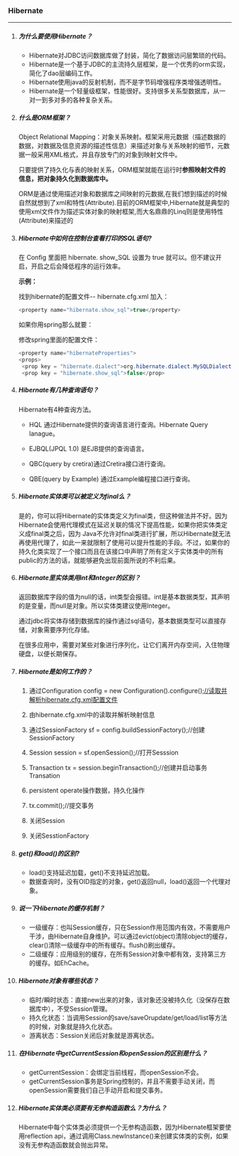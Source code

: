 ### Hibernate

***

1. ##### 为什么要使用Hibernate？

   - Hibernate对JDBC访问数据库做了封装，简化了数据访问层繁琐的代码。
   - Hibernate是一个基于JDBC的主流持久层框架，是一个优秀的orm实现，简化了dao层编码工作。
   - Hibernate使用java的反射机制，而不是字节码增强程序类增强透明性。
   - Hibernate是一个轻量级框架，性能很好。支持很多关系型数据库，从一对一到多对多的各种复杂关系。

2. ##### 什么是ORM框架？

   Object Relational Mapping：对象关系映射。框架采用元数据（描述数据的数据，对数据及信息资源的描述性信息）来描述对象与关系映射的细节，元数据一般采用XML格式，并且存放专门的对象到映射文件中。

   只要提供了持久化与表的映射关系，ORM框架就能在运行时**参照映射文件的信息，把对象持久化到数据库中。**

   ORM是通过使用描述对象和数据库之间映射的元数据,在我们想到描述的时候自然就想到了xml和特性(Attribute).目前的ORM框架中,Hibernate就是典型的使用xml文件作为描述实体对象的映射框架,而大名鼎鼎的Linq则是使用特性(Attribute)来描述的 

3. ##### Hibernate中如何在控制台查看打印的SQL语句?

   在 Config 里面把 hibernate. show_SQL 设置为 true 就可以。但不建议开启，开启之后会降低程序的运行效率。

   **示例：**

   找到hibernate的配置文件-- hibernate.cfg.xml
   加入：

   ~~~java
   <property name="hibernate.show_sql">true</property>
   ~~~

   如果你用spring那么就要：

   修改spring里面的配置文件：

   ~~~java
   <property name="hibernateProperties">
   <props>
   	<prop key = "hibernate.dialect">org.hibernate.dialect.MySQLDialect</prop>
   	<prop key = "hibernate.show_sql">false</prop>
   ~~~

4. ##### Hibernate有几种查询语句？

   Hibernate有4种查询方法。

   - HQL 通过Hibernate提供的查询语言进行查询。Hibernate Query lanague。

   - EJBQL(JPQL 1.0) 是EJB提供的查询语言。

   - QBC(query by cretira)通过Cretira接口进行查询。

   - QBE(query by Example) 通过Example编程接口进行查询。

5. ##### Hibernate实体类可以被定义为final么？

   是的，你可以将Hibernate的实体类定义为final类，但这种做法并不好。因为Hibernate会使用代理模式在延迟关联的情况下提高性能，如果你把实体类定义成final类之后，因为 Java不允许对final类进行扩展，所以Hibernate就无法再使用代理了，如此一来就限制了使用可以提升性能的手段。不过，如果你的持久化类实现了一个接口而且在该接口中声明了所有定义于实体类中的所有public的方法的话，就能够避免出现前面所说的不利后果。 

6. ##### Hibernate里实体类用int和Integer的区别？

   返回数据库字段的值为null的话，int类型会报错。int是基本数据类型，其声明的是变量，而null是对象。所以实体类建议使用Integer。

   通过jdbc将实体存储到数据库的操作通过sql语句，基本数据类型可以直接存储，对象需要序列化存储。

   在很多应用中，需要对某些对象进行序列化，让它们离开内存空间，入住物理硬盘，以便长期保存。

7. ##### Hibernate是如何工作的？

   1. 通过Configuration config = new Configuration().configure();[//读取并解析hibernate.cfg.xml配置文件](https://link.zhihu.com/?target=//%E8%AF%BB%E5%8F%96%E5%B9%B6%E8%A7%A3%E6%9E%90hibernate.cfg.xml%E9%85%8D%E7%BD%AE%E6%96%87%E4%BB%B6)

   2. 由hibernate.cfg.xml中的<mapping resource="com/xx/User.hbm.xml"/>读取并解析映射信息

   3. 通过SessionFactory sf = config.buildSessionFactory();//创建SessionFactory

   4. Session session = sf.openSession();//打开Sesssion

   5. Transaction tx = session.beginTransaction();//创建并启动事务Transation

   6. persistent operate操作数据，持久化操作

   7. tx.commit();//提交事务

   8. 关闭Session

   9. 关闭SesstionFactory

8. ##### get()和load()的区别?

   - load()支持延迟加载，get()不支持延迟加载。
   - 数据查询时，没有OID指定的对象，get()返回null，load()返回一个代理对象。

9. ##### 说一下Hibernate的缓存机制？

   - 一级缓存：也叫Session缓存，只在Session作用范围内有效，不需要用户干涉，由Hibernate自身维护。可以通过evict(object)清除object的缓存，clear()清除一级缓存中的所有缓存。flush()刷出缓存。
   - 二级缓存：应用级别的缓存，在所有Session对象中都有效，支持第三方的缓存。如EhCache。

10. ##### Hibernate对象有哪些状态？

    - 临时/瞬时状态：直接new出来的对象，该对象还没被持久化（没保存在数据库中），不受Session管理。
    - 持久化状态：当调用Session的save/saveOrupdate/get/load/list等方法的时候，对象就是持久化状态。
    - 游离状态：Session关闭后对象就是游离状态。

11. ##### 在Hibernate中getCurrentSession和openSession的区别是什么？

    - getCurrentSession：会绑定当前线程，而openSession不会。
    - getCurrentSession事务是Spring控制的，并且不需要手动关闭，而openSession需要我们自己手动开启和提交事务。

12. ##### Hibernate实体类必须要有无参构造函数么？为什么？

    Hibernate中每个实体类必须提供一个无参构造函数，因为Hibernate框架要使用reflection api，通过调用Class.newInstance()来创建实体类的实例，如果没有无参构造函数就会抛出异常。